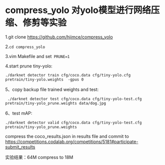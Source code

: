 # compress_yolo 对yolo模型进行网络压缩、修剪等实验

 1.git clone https://github.com/hjimce/compress_yolo
 
 2.```cd compress_yolo```
 
 3.vim Makefile and  set``` PRUNE=1```
 
 4.start prune  tiny-yolo:
 
 ```./darknet detector train cfg/coco.data cfg/tiny-yolo.cfg  pretrain/tiny-yolo.weights  -gpus 0```
 
 5、copy backup file trained weights and test:
 
``` ./darknet detector test cfg/coco.data cfg/tiny-yolo-test.cfg pretrain/tiny-yolo_prune.weights data/dog.jpg```

6、test mAP:

```./darknet detector valid cfg/coco.data cfg/tiny-yolo-test.cfg pretrain/tiny-yolo_prune.weights```

compress the coco_results.json in results file and commit to https://competitions.codalab.org/competitions/5181#participate-submit_results

实验结果：64M compress to 18M
